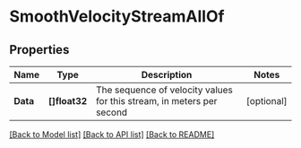 # SmoothVelocityStreamAllOf

## Properties

Name | Type | Description | Notes
------------ | ------------- | ------------- | -------------
**Data** | **[]float32** | The sequence of velocity values for this stream, in meters per second | [optional] 

[[Back to Model list]](../README.md#documentation-for-models) [[Back to API list]](../README.md#documentation-for-api-endpoints) [[Back to README]](../README.md)


